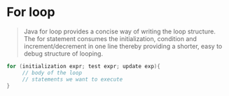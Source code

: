 # For loop

>Java for loop provides a concise way of writing the loop structure. The for statement consumes the initialization, condition and increment/decrement in one line thereby providing a shorter, easy to debug structure of looping.
```java
for (initialization expr; test expr; update exp){
     // body of the loop
     // statements we want to execute
}
